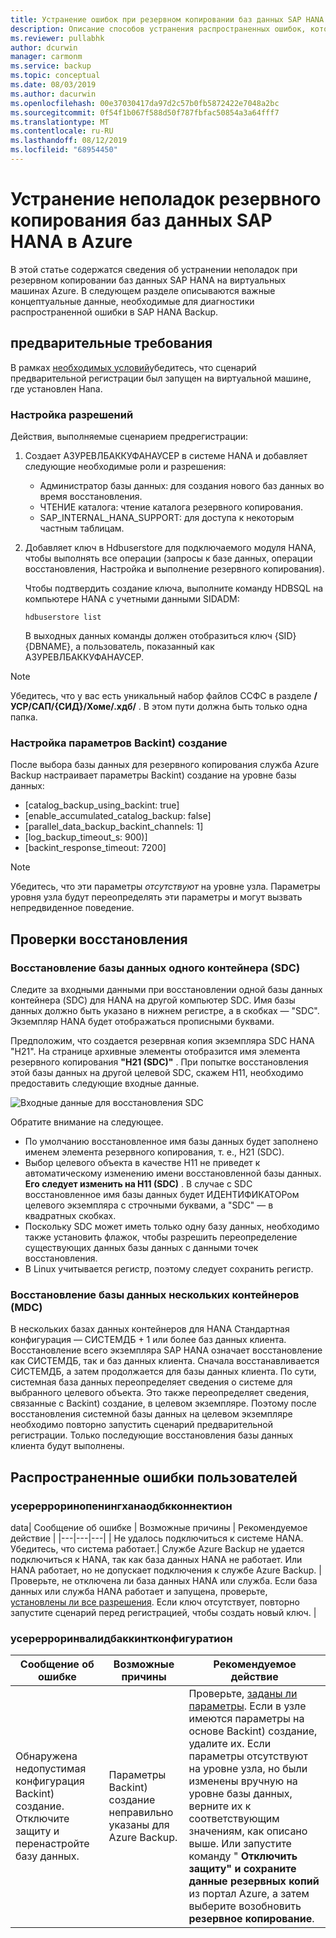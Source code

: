 ```yaml
---
title: Устранение ошибок при резервном копировании баз данных SAP HANA с помощью Azure Backup | Документация Майкрософт
description: Описание способов устранения распространенных ошибок, которые могут возникнуть при использовании Azure Backup для резервного копирования SAP HANA баз данных.
ms.reviewer: pullabhk
author: dcurwin
manager: carmonm
ms.service: backup
ms.topic: conceptual
ms.date: 08/03/2019
ms.author: dacurwin
ms.openlocfilehash: 00e37030417da97d2c57b0fb5872422e7048a2bc
ms.sourcegitcommit: 0f54f1b067f588d50f787fbfac50854a3a64fff7
ms.translationtype: MT
ms.contentlocale: ru-RU
ms.lasthandoff: 08/12/2019
ms.locfileid: "68954450"
---
```

# <a name="troubleshoot-backup-of-sap-hana-databases-on-azure"></a>Устранение неполадок резервного копирования баз данных SAP HANA в Azure

В этой статье содержатся сведения об устранении неполадок при резервном копировании баз данных SAP HANA на виртуальных машинах Azure. В следующем разделе описываются важные концептуальные данные, необходимые для диагностики распространенной ошибки в SAP HANA Backup.

## <a name="prerequisites"></a>предварительные требования

В рамках [необходимых условий](backup-azure-sap-hana-database.md#prerequisites)убедитесь, что сценарий предварительной регистрации был запущен на виртуальной машине, где установлен Hana.

### <a name="setting-up-permissions"></a>Настройка разрешений

Действия, выполняемые сценарием предрегистрации:

1. Создает АЗУРЕВЛБАККУФАНАУСЕР в системе HANA и добавляет следующие необходимые роли и разрешения:
    - Администратор базы данных: для создания нового баз данных во время восстановления.
    - ЧТЕНИЕ каталога: чтение каталога резервного копирования.
    - SAP_INTERNAL_HANA_SUPPORT: для доступа к некоторым частным таблицам.
2. Добавляет ключ в Hdbuserstore для подключаемого модуля HANA, чтобы выполнять все операции (запросы к базе данных, операции восстановления, Настройка и выполнение резервного копирования).
   
   Чтобы подтвердить создание ключа, выполните команду HDBSQL на компьютере HANA с учетными данными SIDADM:

    ``` hdbsql
    hdbuserstore list
    ```
    
    В выходных данных команды должен отобразиться ключ {SID} {DBNAME}, а пользователь, показанный как АЗУРЕВЛБАККУФАНАУСЕР.

> [!NOTE]
> Убедитесь, что у вас есть уникальный набор файлов ССФС в разделе **/УСР/САП/{СИД}/Хоме/.хдб/** . В этом пути должна быть только одна папка.

### <a name="setting-up-backint-parameters"></a>Настройка параметров Backint) создание

После выбора базы данных для резервного копирования служба Azure Backup настраивает параметры Backint) создание на уровне базы данных:

- [catalog_backup_using_backint: true]
- [enable_accumulated_catalog_backup: false]
- [parallel_data_backup_backint_channels: 1]
- [log_backup_timeout_s: 900)]
- [backint_response_timeout: 7200]

> [!NOTE]
> Убедитесь, что эти параметры *отсутствуют* на уровне узла. Параметры уровня узла будут переопределять эти параметры и могут вызвать непредвиденное поведение.

## <a name="restore-checks"></a>Проверки восстановления

### <a name="single-container-database-sdc-restore"></a>Восстановление базы данных одного контейнера (SDC)

Следите за входными данными при восстановлении одной базы данных контейнера (SDC) для HANA на другой компьютер SDC. Имя базы данных должно быть указано в нижнем регистре, а в скобках — "SDC". Экземпляр HANA будет отображаться прописными буквами.

Предположим, что создается резервная копия экземпляра SDC HANA "H21". На странице архивные элементы отобразится имя элемента резервного копирования **"H21 (SDC)"** . При попытке восстановления этой базы данных на другой целевой SDC, скажем H11, необходимо предоставить следующие входные данные.

![Входные данные для восстановления SDC](media/backup-azure-sap-hana-database/hana-sdc-restore.png)

Обратите внимание на следующее.
- По умолчанию восстановленное имя базы данных будет заполнено именем элемента резервного копирования, т. е., H21 (SDC).
- Выбор целевого объекта в качестве H11 не приведет к автоматическому изменению имени восстановленной базы данных. **Его следует изменить на H11 (SDC)** . В случае с SDC восстановленное имя базы данных будет ИДЕНТИФИКАТОРом целевого экземпляра с строчными буквами, а "SDC" — в квадратных скобках.
- Поскольку SDC может иметь только одну базу данных, необходимо также установить флажок, чтобы разрешить переопределение существующих данных базы данных с данными точек восстановления.
- В Linux учитывается регистр, поэтому следует сохранить регистр.

### <a name="multiple-container-database-mdc-restore"></a>Восстановление базы данных нескольких контейнеров (MDC)

В нескольких базах данных контейнеров для HANA Стандартная конфигурация — СИСТЕМДБ + 1 или более баз данных клиента. Восстановление всего экземпляра SAP HANA означает восстановление как СИСТЕМДБ, так и баз данных клиента. Сначала восстанавливается СИСТЕМДБ, а затем продолжается для базы данных клиента. По сути, системная база данных переопределяет сведения о системе для выбранного целевого объекта. Это также переопределяет сведения, связанные с Backint) создание, в целевом экземпляре. Поэтому после восстановления системной базы данных на целевом экземпляре необходимо повторно запустить сценарий предварительной регистрации. Только последующие восстановления базы данных клиента будут выполнены.

## <a name="common-user-errors"></a>Распространенные ошибки пользователей

### <a name="usererrorinopeninghanaodbcconnection"></a>усерерроринопенингханаодбкконнектион

data| Сообщение об ошибке | Возможные причины | Рекомендуемое действие |
|---|---|---|
| Не удалось подключиться к системе HANA. Убедитесь, что система работает.| Службе Azure Backup не удается подключиться к HANA, так как база данных HANA не работает. Или HANA работает, но не допускает подключения к службе Azure Backup. | Проверьте, не отключена ли база данных HANA или служба. Если база данных или служба HANA работает и запущена, проверьте, [установлены ли все разрешения](#setting-up-permissions). Если ключ отсутствует, повторно запустите сценарий перед регистрацией, чтобы создать новый ключ. |

### <a name="usererrorinvalidbackintconfiguration"></a>усерерроринвалидбаккинтконфигуратион

| Сообщение об ошибке | Возможные причины | Рекомендуемое действие |
|---|---|---|
| Обнаружена недопустимая конфигурация Backint) создание. Отключите защиту и перенастройте базу данных.| Параметры Backint) создание неправильно указаны для Azure Backup. | Проверьте, [заданы ли параметры](#setting-up-backint-parameters). Если в узле имеются параметры на основе Backint) создание, удалите их. Если параметры отсутствуют на уровне узла, но были изменены вручную на уровне базы данных, верните их к соответствующим значениям, как описано выше. Или запустите команду " **Отключить защиту" и сохраните данные резервных копий** из портал Azure, а затем выберите возобновить **резервное копирование**.|